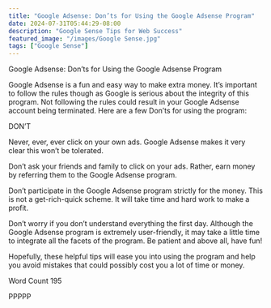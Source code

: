 ```yaml
---
title: "Google Adsense: Don’ts for Using the Google Adsense Program"
date: 2024-07-31T05:44:29-08:00
description: "Google Sense Tips for Web Success"
featured_image: "/images/Google Sense.jpg"
tags: ["Google Sense"]
---
```


Google Adsense: Don’ts for Using the Google Adsense Program

Google Adsense is a fun and easy way to make extra money. It’s important to follow the rules though as Google is serious about the integrity of this program.  Not following the rules could result in your Google Adsense account being terminated. Here are a few Don’ts for using the program:

DON’T

Never, ever, ever click on your own ads.  Google Adsense makes it very clear this won’t be tolerated.

Don’t ask your friends and family to click on your ads.  Rather, earn money by referring them to the Google Adsense program.

Don’t participate in the Google Adsense program strictly for the money. This is not a get-rich-quick scheme. It will take time and hard work to make a profit.

Don’t worry if you don’t understand everything the first day.  Although the Google Adsense program is extremely user-friendly, it may take a little time to integrate all the facets of the program.  Be patient and above all, have fun!

Hopefully, these helpful tips will ease you into using the program and help you avoid mistakes that could possibly cost you a lot of time or money.

Word Count 195

PPPPP
